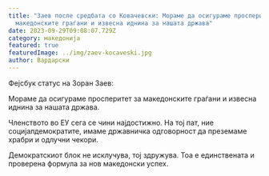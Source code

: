 ```yaml
---
title: "Заев после средбата со Ковачевски: Мораме да осигураме просперитет за
  македонските граѓани и извесна иднина за нашата држава"
date: 2023-09-29T09:08:07.729Z
category: македонија
featured: true
featuredImage: ../img/zaev-kocaveski.jpg
author: Вардарски
---
```

<!--StartFragment-->

Фејсбук статус на Зоран Заев:

Мораме да осигураме просперитет за македонските граѓани и извесна иднина за нашата држава.

Членството во ЕУ сега се чини најдостижно. На тој пат, ние социјалдемократите, имаме државничка одговорност да преземаме храбри и одлучни чекори.

Демократскиот блок не исклучува, тој здружува. Тоа е единствената и проверена формула за нов македонски успех.

<!--EndFragment-->